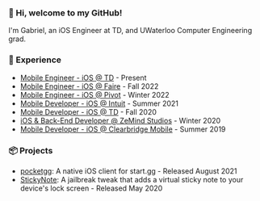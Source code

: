 ### 👋 Hi, welcome to my GitHub!
I'm Gabriel, an iOS Engineer at TD, and UWaterloo Computer Engineering grad.

### 💼 Experience
* [Mobile Engineer - iOS @ TD](https://www.td.com) - Present
* [Mobile Engineer - iOS @ Faire](https://www.faire.com) - Fall 2022
* [Mobile Engineer - iOS @ Pivot](https://pivot.co) - Winter 2022
* [Mobile Developer - iOS @ Intuit](https://www.intuit.com) - Summer 2021
* [Mobile Developer - iOS @ TD](https://www.td.com) - Fall 2020
* [iOS & Back-End Developer @ ZeMind Studios](https://www.zemind.ca) - Winter 2020
* [Mobile Developer - iOS @ Clearbridge Mobile](https://clearbridgemobile.com) - Summer 2019

### 📦 Projects
* [pocketgg](https://apps.apple.com/app/id1576064097): A native iOS client for start.gg - Released August 2021
* [StickyNote](https://repo.twickd.com/get/com.twickd.gabriel-siu.stickynote): A jailbreak tweak that adds a virtual sticky note to your device's lock screen - Released May 2020
